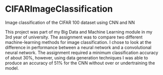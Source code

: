 # CIFARImageClassification
 Image classification of the CIFAR 100 dataset using CNN and NN

This project was part of my Big Data and Machine Learning module in my 3rd year of university. The assignment was to compare two different machine-learning methods for image classification. I chose to look at the difference in performance between a neural network and a convolutional neural network. The assignment required a minimum classification accuracy of about 30%, however, using data generation techniques I was able to produce an accuracy of 51% for the CNN without over or undertraining the model.
